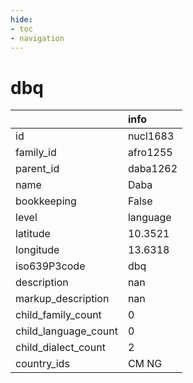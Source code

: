 ```yaml
---
hide:
- toc
- navigation
---
```

# dbq
|                      | info     |
|:---------------------|:---------|
| id                   | nucl1683 |
| family_id            | afro1255 |
| parent_id            | daba1262 |
| name                 | Daba     |
| bookkeeping          | False    |
| level                | language |
| latitude             | 10.3521  |
| longitude            | 13.6318  |
| iso639P3code         | dbq      |
| description          | nan      |
| markup_description   | nan      |
| child_family_count   | 0        |
| child_language_count | 0        |
| child_dialect_count  | 2        |
| country_ids          | CM NG    |
